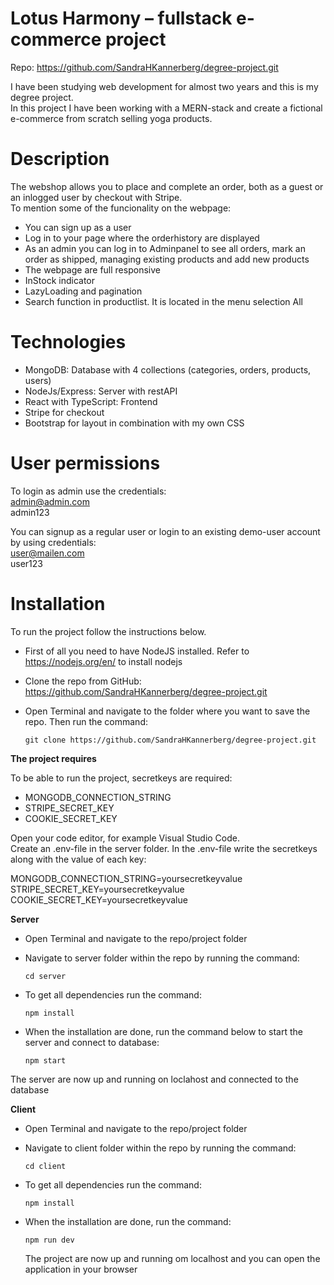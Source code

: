 # Lotus Harmony – fullstack e-commerce project

Repo: https://github.com/SandraHKannerberg/degree-project.git

I have been studying web development for almost two years and this is my degree project. </br>
In this project I have been working with a MERN-stack and create a fictional e-commerce from scratch selling yoga products. </br>

# Description

The webshop allows you to place and complete an order, both as a guest or an inlogged user by checkout with Stripe. </br>
To mention some of the funcionality on the webpage: </br>

- You can sign up as a user </br>
- Log in to your page where the orderhistory are displayed </br>
- As an admin you can log in to Adminpanel to see all orders, mark an order as shipped, managing existing products and add new products </br>
- The webpage are full responsive </br>
- InStock indicator </br>
- LazyLoading and pagination </br>
- Search function in productlist. It is located in the menu selection All </br>

# Technologies

- MongoDB: Database with 4 collections (categories, orders, products, users)
- NodeJs/Express: Server with restAPI
- React with TypeScript: Frontend
- Stripe for checkout
- Bootstrap for layout in combination with my own CSS

# User permissions

To login as admin use the credentials: </br>
admin@admin.com </br>
admin123 </br>

You can signup as a regular user or login to an existing demo-user account by using credentials: </br>
user@mailen.com </br>
user123 </br>

# Installation

To run the project follow the instructions below.

- First of all you need to have NodeJS installed. Refer to https://nodejs.org/en/ to install nodejs

- Clone the repo from GitHub: https://github.com/SandraHKannerberg/degree-project.git

- Open Terminal and navigate to the folder where you want to save the repo. Then run the command: </br>

      git clone https://github.com/SandraHKannerberg/degree-project.git

**The project requires**

To be able to run the project, secretkeys are required:

- MONGODB_CONNECTION_STRING
- STRIPE_SECRET_KEY
- COOKIE_SECRET_KEY

Open your code editor, for example Visual Studio Code. </br>
Create an .env-file in the server folder. In the .env-file write the secretkeys along with the value of each key: </br>

MONGODB_CONNECTION_STRING=yoursecretkeyvalue </br>
STRIPE_SECRET_KEY=yoursecretkeyvalue </br>
COOKIE_SECRET_KEY=yoursecretkeyvalue </br>


**Server**

- Open Terminal and navigate to the repo/project folder

- Navigate to server folder within the repo by running the command:  </br>

      cd server

- To get all dependencies run the command: </br>

      npm install
  
- When the installation are done, run the command below to start the server and connect to database: </br>

      npm start

The server are now up and running on loclahost and connected to the database

**Client**

- Open Terminal and navigate to the repo/project folder

- Navigate to client folder within the repo by running the command: </br>

      cd client

- To get all dependencies run the command: </br>

      npm install

- When the installation are done, run the command: </br>

      npm run dev

  The project are now up and running om localhost and you can open the application in your browser
